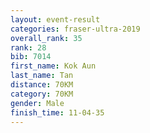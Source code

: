 ```yaml
---
layout: event-result 
categories: fraser-ultra-2019 
overall_rank: 35
rank: 28
bib: 7014
first_name: Kok Aun
last_name: Tan
distance: 70KM
category: 70KM
gender: Male
finish_time: 11-04-35
---
```

